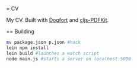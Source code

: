 = CV

My CV.  Built with [Dogfort](https://github.com/whamtet/dogfort) and [cljs-PDFKit](https://github.com/whamtet/cljs-pdfkit).

== Building

```bash
mv package.json p.json #hack
lein npm install
lein build #launches a watch script
node main.js #starts a server on localhost:5000
```
